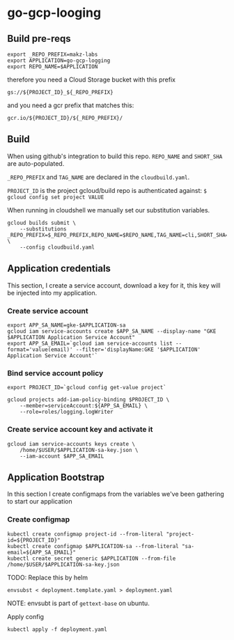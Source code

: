 # go-gcp-looging

## Build pre-reqs

```shell
export _REPO_PREFIX=makz-labs
export APPLICATION=go-gcp-logging
export REPO_NAME=$APPLICATION
```

therefore you need a Cloud Storage bucket with this prefix

```shell
gs://${PROJECT_ID}_${_REPO_PREFIX}
```

and you need a gcr prefix that matches this:

```shell
gcr.io/${PROJECT_ID}/${_REPO_PREFIX}/
```

## Build

When using github's integration to build this repo. `REPO_NAME` and `SHORT_SHA` are auto-populated.

`_REPO_PREFIX` and `TAG_NAME` are declared in the `cloudbuild.yaml`.

`PROJECT_ID` is the project gcloud/build repo is authenticated against: `$ gcloud config set project VALUE`

When running in cloudshell we manually set our substitution variables.

```shell
gcloud builds submit \
    --substitutions _REPO_PREFIX=$_REPO_PREFIX,REPO_NAME=$REPO_NAME,TAG_NAME=cli,SHORT_SHA=clisha \
    --config cloudbuild.yaml
```

## Application credentials

This section, I create a service account, download a key for it, this key will be injected into my application.

### Create service account

```shell
export APP_SA_NAME=gke-$APPLICATION-sa
gcloud iam service-accounts create $APP_SA_NAME --display-name "GKE $APPLICATION Application Service Account"
export APP_SA_EMAIL=`gcloud iam service-accounts list --format='value(email)' --filter='displayName:GKE '$APPLICATION' Application Service Account'`
```

### Bind service account policy

```shell
export PROJECT_ID=`gcloud config get-value project`

gcloud projects add-iam-policy-binding $PROJECT_ID \
    --member=serviceAccount:${APP_SA_EMAIL} \
    --role=roles/logging.logWriter
```

### Create service account key and activate it

```shell
gcloud iam service-accounts keys create \
    /home/$USER/$APPLICATION-sa-key.json \
    --iam-account $APP_SA_EMAIL
```

## Application Bootstrap

In this section I create configmaps from the variables we've been gathering to start our application

### Create configmap

```shell
kubectl create configmap project-id --from-literal "project-id=${PROJECT_ID}"
kubectl create configmap $APPLICATION-sa --from-literal "sa-email=${APP_SA_EMAIL}"
kubectl create secret generic $APPLICATION --from-file /home/$USER/$APPLICATION-sa-key.json
```

TODO: Replace this by helm

```shell
envsubst < deployment.template.yaml > deployment.yaml
```

NOTE: envsubt is part of `gettext-base` on ubuntu.

Apply config

```shell
kubectl apply -f deployment.yaml
```
